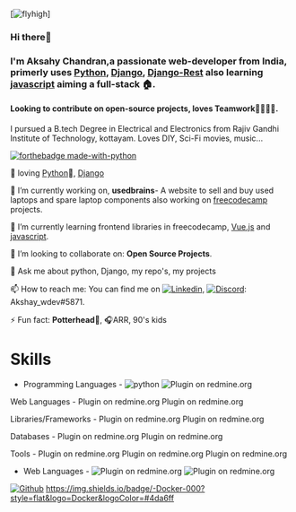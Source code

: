 [![flyhigh][banner]]
### Hi there👋
### I'm Aksahy Chandran,a passionate web-developer from India, primerly uses [Python][python], [Django][django], [Django-Rest][django_rest] also learning [javascript][javascript] aiming a full-stack 🏠.
#### Looking to contribute on open-source projects, loves Teamwork👨‍👩‍👦‍👦.

I pursued a B.tech Degree in Electrical and Electronics from Rajiv Gandhi Institute of Technology, kottayam. Loves DIY, Sci-Fi movies, music...
<!--
**Akshay-ch-dj/Akshay-ch-dj** is a ✨ _special_ ✨ repository because its `README.md` (this file) appears on your GitHub profile.-->

[![forthebadge made-with-python](https://forthebadge.com/images/badges/made-with-python.svg)](https://github.com/Akshay-ch-dj)

💜 loving [Python][python]🐍, [Django][django] 

🔭 I’m currently working on, **usedbrains**- A website to sell  and buy used laptops and spare laptop components also 
   working on [freecodecamp][freecodecamp] projects.
 
🌱 I’m currently learning frontend libraries in freecodecamp, [Vue.js][vue] and [javascript][javascript].
   
👯 I’m looking to collaborate on: **Open Source Projects**.
<!-- 🤔 I’m looking for help with ...-->
💬 Ask me about python, Django, my repo's, my projects

📫 How to reach me: You can find me on [![Linkedin](https://img.shields.io/badge/-LinkedIn-blue?style=flat&logo=Linkedin&logoColor=white)][linkedin], [![Discord](https://img.shields.io/badge/-Docker-000?style=flat&logo=Docker&logoColor=#4da6ff)][discord]: Akshay_wdev#5871.
<!-- 😄 Pronouns: ...-->
⚡ Fun fact: **Potterhead**🧹️, 🎧ARR, 90's kids 

<!--🏡 [website][website] **|** 
🐦 [twitter][twitter] **|** 
📺 [youtube][youtube] **|** 
🎥 [twitch][twitch] **|** 
📦 [npm][npm] **|** 
📷 [instagram][instagram] **|** 
👔 [linkedin][linkedin]-->

# Skills #
 
- Programming Languages - <img alt="python" src="https://img.shields.io/badge/--000?style=flat&logo=Python&logoColor=#0080ff"> <img alt="Plugin on redmine.org" src="https://img.shields.io/redmine/plugin/stars/redmine_xlsx_format_issue_exporter?color=Green&label=C%23&logo=C%20Sharp&logoColor=Green&style=for-the-badge">

Web Languages - Plugin on redmine.org Plugin on redmine.org

Libraries/Frameworks - Plugin on redmine.org Plugin on redmine.org

Databases - Plugin on redmine.org Plugin on redmine.org

Tools - Plugin on redmine.org Plugin on redmine.org Plugin on redmine.org
- Web Languages - <img alt="Plugin on redmine.org" src="https://img.shields.io/redmine/plugin/stars/redmine_xlsx_format_issue_exporter?color=Red&label=HTML&logo=HTML5&logoColor=Red&style=for-the-badge"> <img alt="Plugin on redmine.org" src="https://img.shields.io/redmine/plugin/stars/redmine_xlsx_format_issue_exporter?color=Blue&label=CSS&logo=CSS3&logoColor=Blue&style=for-the-badge">


[![Github](https://img.shields.io/badge/-Github-000?style=flat&logo=Github&logoColor=white)](https://github.com/Akshay-ch-dj)
https://img.shields.io/badge/-Docker-000?style=flat&logo=Docker&logoColor=#4da6ff

[banner]: #
[javascript]: https://www.javascript.com/
[vue]: https://vuejs.org/
[python]: https://www.python.org/
[django]: https://www.djangoproject.com/
[django_rest]: https://www.django-rest-framework.org/
[docker]: https://www.docker.com/
[travis]: https://travis-ci.org/
[freecodecamp]: https://www.freecodecamp.org/
[codepen]: https://codepen.io/
[html5]: https://developer.mozilla.org/en-US/docs/Web/Guide/HTML/HTML5
[css3]: https://developer.mozilla.org/en-US/docs/Web/CSS
[postgresql]: https://www.postgresql.org/
[linkedin]: https://www.linkedin.com/in/akshay-chandran/
[vagrant]: https://www.vagrantup.com/
[potterhead]: https://www.wizardingworld.com/
[discord]: https://discord.com/

